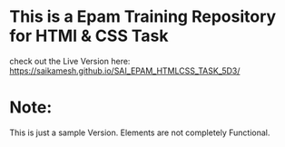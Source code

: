 # This is a Epam Training Repository for HTMl & CSS Task
check out the Live Version here: https://saikamesh.github.io/SAI_EPAM_HTMLCSS_TASK_5D3/
# Note: 
This is just a sample Version.
Elements are not completely Functional.
